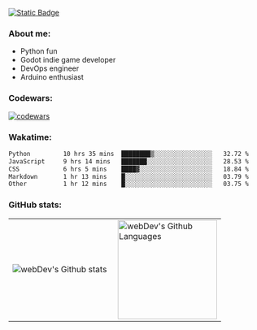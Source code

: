 [![Static Badge](https://img.shields.io/badge/Telegram-blue?style=flat&logo=telegram&link=https://t.me/sfkulagin)](https://t.me/sfkulagin)
### About me:

- Python fun
- Godot indie game developer
- DevOps engineer
- Arduino enthusiast

### Codewars:

[![codewars](https://www.codewars.com/users/talkafk/badges/large)](https://www.codewars.com/users/talkafk)

### Wakatime:

<!--START_SECTION:waka-->

```txt
Python         10 hrs 35 mins  ████████▒░░░░░░░░░░░░░░░░   32.72 %
JavaScript     9 hrs 14 mins   ███████░░░░░░░░░░░░░░░░░░   28.53 %
CSS            6 hrs 5 mins    ████▓░░░░░░░░░░░░░░░░░░░░   18.84 %
Markdown       1 hr 13 mins    █░░░░░░░░░░░░░░░░░░░░░░░░   03.79 %
Other          1 hr 12 mins    █░░░░░░░░░░░░░░░░░░░░░░░░   03.75 %
```

<!--END_SECTION:waka-->

### GitHub stats:

<table>
  <tr>
    <td>
      <img align="left" src="http://github-readme-streak-stats.herokuapp.com?user=talkafk&theme=dark&background=000000" alt="webDev's Github stats" />
    </td>
    <td>
      <img height="195px" align="right" alt="webDev's Github Languages" src="https://github-readme-stats-sigma-five.vercel.app/api/top-langs/?username=talkafk&layout=compact&theme=vision-friendly-dark" />
    </td>
  </tr>
</table>

